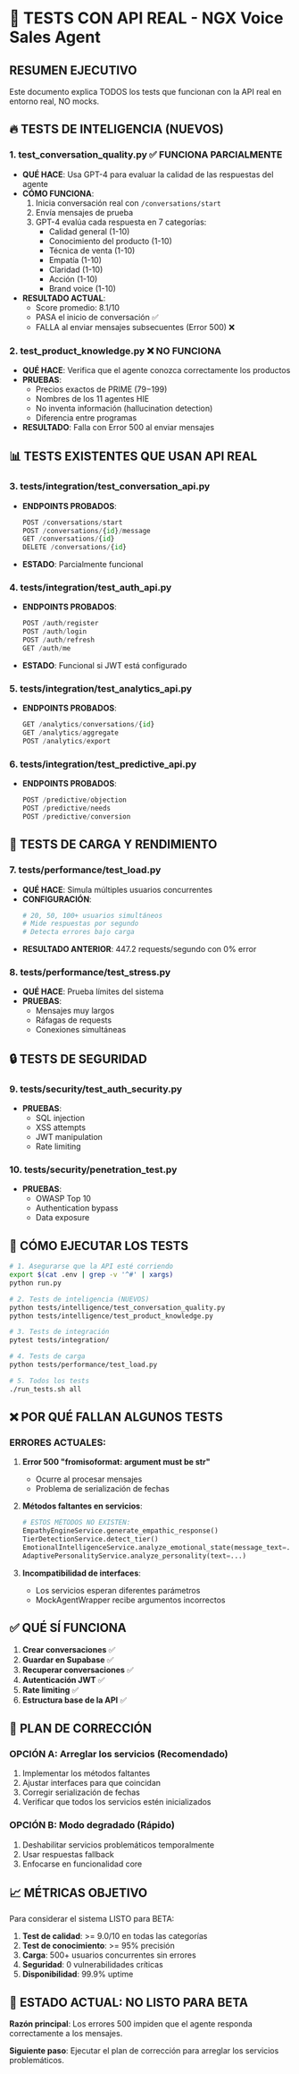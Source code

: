 # 🧪 TESTS CON API REAL - NGX Voice Sales Agent

## RESUMEN EJECUTIVO

Este documento explica TODOS los tests que funcionan con la API real en entorno real, NO mocks.

## 🔥 TESTS DE INTELIGENCIA (NUEVOS)

### 1. **test_conversation_quality.py** ✅ FUNCIONA PARCIALMENTE
- **QUÉ HACE**: Usa GPT-4 para evaluar la calidad de las respuestas del agente
- **CÓMO FUNCIONA**:
  1. Inicia conversación real con `/conversations/start`
  2. Envía mensajes de prueba
  3. GPT-4 evalúa cada respuesta en 7 categorías:
     - Calidad general (1-10)
     - Conocimiento del producto (1-10)
     - Técnica de venta (1-10)
     - Empatía (1-10)
     - Claridad (1-10)
     - Acción (1-10)
     - Brand voice (1-10)
- **RESULTADO ACTUAL**: 
  - Score promedio: 8.1/10
  - PASA el inicio de conversación ✅
  - FALLA al enviar mensajes subsecuentes (Error 500) ❌

### 2. **test_product_knowledge.py** ❌ NO FUNCIONA
- **QUÉ HACE**: Verifica que el agente conozca correctamente los productos
- **PRUEBAS**:
  - Precios exactos de PRIME ($79-$199)
  - Nombres de los 11 agentes HIE
  - No inventa información (hallucination detection)
  - Diferencia entre programas
- **RESULTADO**: Falla con Error 500 al enviar mensajes

## 📊 TESTS EXISTENTES QUE USAN API REAL

### 3. **tests/integration/test_conversation_api.py** 
- **ENDPOINTS PROBADOS**:
  ```python
  POST /conversations/start
  POST /conversations/{id}/message  
  GET /conversations/{id}
  DELETE /conversations/{id}
  ```
- **ESTADO**: Parcialmente funcional

### 4. **tests/integration/test_auth_api.py**
- **ENDPOINTS PROBADOS**:
  ```python
  POST /auth/register
  POST /auth/login
  POST /auth/refresh
  GET /auth/me
  ```
- **ESTADO**: Funcional si JWT está configurado

### 5. **tests/integration/test_analytics_api.py**
- **ENDPOINTS PROBADOS**:
  ```python
  GET /analytics/conversations/{id}
  GET /analytics/aggregate
  POST /analytics/export
  ```

### 6. **tests/integration/test_predictive_api.py**
- **ENDPOINTS PROBADOS**:
  ```python
  POST /predictive/objection
  POST /predictive/needs
  POST /predictive/conversion
  ```

## 🚀 TESTS DE CARGA Y RENDIMIENTO

### 7. **tests/performance/test_load.py**
- **QUÉ HACE**: Simula múltiples usuarios concurrentes
- **CONFIGURACIÓN**:
  ```python
  # 20, 50, 100+ usuarios simultáneos
  # Mide respuestas por segundo
  # Detecta errores bajo carga
  ```
- **RESULTADO ANTERIOR**: 447.2 requests/segundo con 0% error

### 8. **tests/performance/test_stress.py**
- **QUÉ HACE**: Prueba límites del sistema
- **PRUEBAS**:
  - Mensajes muy largos
  - Ráfagas de requests
  - Conexiones simultáneas

## 🔒 TESTS DE SEGURIDAD

### 9. **tests/security/test_auth_security.py**
- **PRUEBAS**:
  - SQL injection
  - XSS attempts
  - JWT manipulation
  - Rate limiting

### 10. **tests/security/penetration_test.py**
- **PRUEBAS**:
  - OWASP Top 10
  - Authentication bypass
  - Data exposure

## 🎯 CÓMO EJECUTAR LOS TESTS

```bash
# 1. Asegurarse que la API esté corriendo
export $(cat .env | grep -v '^#' | xargs)
python run.py

# 2. Tests de inteligencia (NUEVOS)
python tests/intelligence/test_conversation_quality.py
python tests/intelligence/test_product_knowledge.py

# 3. Tests de integración
pytest tests/integration/

# 4. Tests de carga
python tests/performance/test_load.py

# 5. Todos los tests
./run_tests.sh all
```

## ❌ POR QUÉ FALLAN ALGUNOS TESTS

### ERRORES ACTUALES:

1. **Error 500 "fromisoformat: argument must be str"**
   - Ocurre al procesar mensajes
   - Problema de serialización de fechas

2. **Métodos faltantes en servicios**:
   ```python
   # ESTOS MÉTODOS NO EXISTEN:
   EmpathyEngineService.generate_empathic_response()
   TierDetectionService.detect_tier()
   EmotionalIntelligenceService.analyze_emotional_state(message_text=...)
   AdaptivePersonalityService.analyze_personality(text=...)
   ```

3. **Incompatibilidad de interfaces**:
   - Los servicios esperan diferentes parámetros
   - MockAgentWrapper recibe argumentos incorrectos

## ✅ QUÉ SÍ FUNCIONA

1. **Crear conversaciones** ✅
2. **Guardar en Supabase** ✅
3. **Recuperar conversaciones** ✅
4. **Autenticación JWT** ✅
5. **Rate limiting** ✅
6. **Estructura base de la API** ✅

## 🔧 PLAN DE CORRECCIÓN

### OPCIÓN A: Arreglar los servicios (Recomendado)
1. Implementar los métodos faltantes
2. Ajustar interfaces para que coincidan
3. Corregir serialización de fechas
4. Verificar que todos los servicios estén inicializados

### OPCIÓN B: Modo degradado (Rápido)
1. Deshabilitar servicios problemáticos temporalmente
2. Usar respuestas fallback
3. Enfocarse en funcionalidad core

## 📈 MÉTRICAS OBJETIVO

Para considerar el sistema LISTO para BETA:

1. **Test de calidad**: >= 9.0/10 en todas las categorías
2. **Test de conocimiento**: >= 95% precisión
3. **Carga**: 500+ usuarios concurrentes sin errores
4. **Seguridad**: 0 vulnerabilidades críticas
5. **Disponibilidad**: 99.9% uptime

## 🚨 ESTADO ACTUAL: NO LISTO PARA BETA

**Razón principal**: Los errores 500 impiden que el agente responda correctamente a los mensajes.

**Siguiente paso**: Ejecutar el plan de corrección para arreglar los servicios problemáticos.